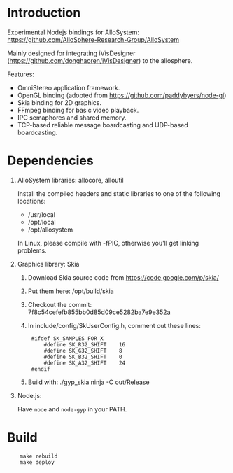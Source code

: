 Introduction
====

Experimental Nodejs bindings for AlloSystem: https://github.com/AlloSphere-Research-Group/AlloSystem

Mainly designed for integrating iVisDesigner (https://github.com/donghaoren/iVisDesigner) to the allosphere.

Features:

- OmniStereo application framework.
- OpenGL binding (adopted from https://github.com/paddybyers/node-gl)
- Skia binding for 2D graphics.
- FFmpeg binding for basic video playback.
- IPC semaphores and shared memory.
- TCP-based reliable message boardcasting and UDP-based boardcasting.

Dependencies
====

1. AlloSystem libraries: allocore, alloutil

    Install the compiled headers and static libraries to one of the following locations:
    
    * /usr/local
    * /opt/local
    * /opt/allosystem
    
    In Linux, please compile with -fPIC, otherwise you'll get linking problems.

2. Graphics library: Skia

    1. Download Skia source code from https://code.google.com/p/skia/
    
    2. Put them here: /opt/build/skia
    
    3. Checkout the commit: 7f8c54cefefb855bb0d85d09ce5282ba7e9e352a
    
    4. In include/config/SkUserConfig.h, comment out these lines:
    
            #ifdef SK_SAMPLES_FOR_X
                #define SK_R32_SHIFT    16
                #define SK_G32_SHIFT    8
                #define SK_B32_SHIFT    0
                #define SK_A32_SHIFT    24
            #endif
        
    5. Build with:
        ./gyp_skia
        ninja -C out/Release

3. Node.js:

    Have `node` and `node-gyp` in your PATH.

Build
====

        make rebuild
        make deploy
        
